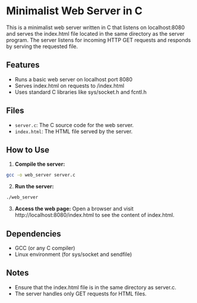 # Minimalist Web Server in C

This is a minimalist web server written in C that listens on localhost:8080 and serves the index.html file located in the same directory as the server program. The server listens for incoming HTTP GET requests and responds by serving the requested file.

## Features

- Runs a basic web server on localhost port 8080
- Serves index.html on requests to /index.html
- Uses standard C libraries like sys/socket.h and fcntl.h

## Files

- `server.c`: The C source code for the web server.
- `index.html`: The HTML file served by the server.

## How to Use

1. **Compile the server:**
    
```bash
gcc -o web_server server.c
```

2. **Run the server:**

```bash
./web_server
```

3. **Access the web page:** Open a browser and visit http://localhost:8080/index.html to see the content of index.html.

## Dependencies

- GCC (or any C compiler)
- Linux environment (for sys/socket and sendfile)


## Notes

- Ensure that the index.html file is in the same directory as server.c.
- The server handles only GET requests for HTML files.
